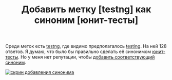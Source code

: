 ﻿---
title: "Добавить метку [testng] как синоним [юнит-тесты]"
se.owner.user_id: 523015
se.owner.display_name: "Vitalizzare"
se.owner.link: "https://ru.meta.stackoverflow.com/users/523015/vitalizzare"
se.link: "https://ru.meta.stackoverflow.com/questions/14703/%d0%94%d0%be%d0%b1%d0%b0%d0%b2%d0%b8%d1%82%d1%8c-%d0%bc%d0%b5%d1%82%d0%ba%d1%83-testng-%d0%ba%d0%b0%d0%ba-%d1%81%d0%b8%d0%bd%d0%be%d0%bd%d0%b8%d0%bc-%d1%8e%d0%bd%d0%b8%d1%82-%d1%82%d0%b5%d1%81%d1%82%d1%8b"
se.question_id: 14703
se.post_type: question
---
<p>Среди меток есть <a href="https://ru.stackoverflow.com/questions/tagged/testng" class="s-tag post-tag" title="показать вопросы с меткой [testng]" aria-label="показать вопросы с меткой [testng]" rel="tag" aria-labelledby="tag-testng-tooltip-container" data-tag-menu-origin="Unknown">testng</a>, где видимо предполагалось <a href="https://ru.stackoverflow.com/questions/tagged/testing" class="s-tag post-tag" title="показать вопросы с меткой [testing]" aria-label="показать вопросы с меткой [testing]" rel="tag" aria-labelledby="tag-testing-tooltip-container" data-tag-menu-origin="Unknown">testing</a>. На ней 128 ответов. Я думаю, что было бы правильно сделать её синонимом <a href="https://ru.stackoverflow.com/questions/tagged/%d1%8e%d0%bd%d0%b8%d1%82-%d1%82%d0%b5%d1%81%d1%82%d1%8b" class="s-tag post-tag" title="показать вопросы с меткой [юнит-тесты]" aria-label="показать вопросы с меткой [юнит-тесты]" rel="tag" aria-labelledby="tag-юнит-тесты-tooltip-container" data-tag-menu-origin="Unknown">юнит-тесты</a>. Но у меня нет репутации, чтобы <a href="https://ru.stackoverflow.com/tags/%D1%8E%D0%BD%D0%B8%D1%82-%D1%82%D0%B5%D1%81%D1%82%D1%8B/synonyms">добавить соответствующий синоним</a>.</p>
<p><a href="https://i.sstatic.net/8E809dTK.png" rel="nofollow noreferrer"><img src="https://i.sstatic.net/8E809dTK.png" alt="скрин добавления синонима" /></a></p>
